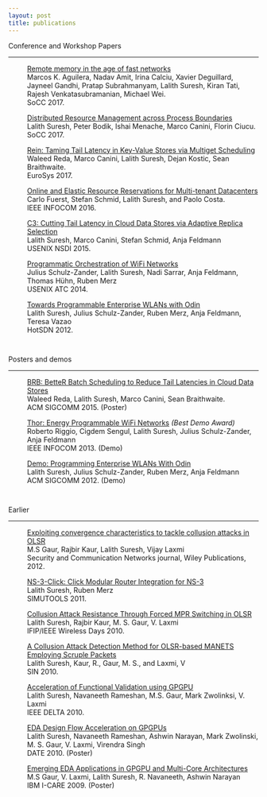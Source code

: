 ```yaml
---
layout: post
title: publications
---
```


<style>
  .gaphead {
     margin-bottom: 0.3cm;
  }
</style>

<style>
  .gap {
     margin-left: 1cm;
     margin-bottom: 0.3cm;
  }
</style>

<p class="gaphead">
Conference and Workshop Papers
<hr>
</p>

<p class="gap">
<a href="https://acmsocc.github.io/2017/schedule.html">Remote memory in the age of fast networks</a><br>
Marcos K. Aguilera, Nadav Amit, Irina Calciu, Xavier Deguillard, Jayneel Gandhi, Pratap Subrahmanyam, Lalith Suresh, Kiran Tati, Rajesh Venkatasubramanian, Michael Wei.<br>
SoCC 2017.</p>

<p class="gap">
<a href="https://acmsocc.github.io/2017/schedule.html">Distributed Resource Management across Process Boundaries</a><br>
Lalith Suresh, Peter Bodik, Ishai Menache, Marco Canini, Florin Ciucu.<br>
SoCC 2017.</p>

<p class="gap">
<a href="http://dl.acm.org/citation.cfm?id=3064209&dl=ACM&coll=DL&CFID=784015424&CFTOKEN=62413457">Rein: Taming Tail Latency in Key-Value Stores via Multiget Scheduling</a><br>
Waleed Reda, Marco Canini, Lalith Suresh, Dejan Kostic, Sean Braithwaite.<br>
EuroSys 2017.</p>

<p class="gap">
<a href="http://research.microsoft.com/en-us/um/people/pcosta/papers/fuerst16kraken.pdf">Online and Elastic Resource Reservations for Multi-tenant Datacenters</a><br>
Carlo Fuerst, Stefan Schmid, Lalith Suresh, and Paolo Costa.<br>
IEEE INFOCOM 2016.</p>

<p class="gap"><a href="https://www.usenix.org/system/files/conference/nsdi15/nsdi15-paper-suresh.pdf">
C3: Cutting Tail Latency in Cloud Data Stores via Adaptive Replica Selection</a><br>
Lalith Suresh, Marco Canini, Stefan Schmid, Anja Feldmann<br>
USENIX NSDI 2015.</p>

<p class="gap"><a href="https://www.usenix.org/system/files/conference/atc14/atc14-paper-schulz_zander.pdf">
Programmatic Orchestration of WiFi Networks</a><br>
Julius Schulz-Zander, Lalith Suresh, Nadi Sarrar, Anja Feldmann, Thomas Hühn, Ruben Merz<br>
USENIX ATC 2014.<br></p>

<p class="gap"><a href="http://conferences.sigcomm.org/sigcomm/2012/paper/hotsdn/p115.pdf">
Towards Programmable Enterprise WLANs with Odin</a><br>
Lalith Suresh, Julius Schulz-Zander, Ruben Merz, Anja Feldmann, Teresa Vazao<br>
HotSDN 2012.<br>
</p>

<br>

<p class="gaphead">
Posters and demos
<hr>

<p class="gap"><a href="http://perso.uclouvain.be/marco.canini/papers/brb.p-sigcomm15.pdf">
BRB: BetteR Batch Scheduling to Reduce Tail Latencies in Cloud Data Stores</a><br>
Waleed Reda, Lalith Suresh, Marco Canini, Sean Braithwaite.<br>
ACM SIGCOMM 2015. (Poster)</p>

<p class="gap"><a href="http://disi.unitn.it/~riggio/lib/exe/fetch.php?media=publications:infocom2013_energino.pdf">
Thor: Energy Programmable WiFi Networks</a>  <i>(Best Demo Award)</i><br>
Roberto Riggio, Cigdem Sengul, Lalith Suresh, Julius Schulz-Zander, Anja Feldmann<br>
IEEE INFOCOM 2013. (Demo)<br></p>

<p class="gap"><a href="http://conferences.sigcomm.org/sigcomm/2012/paper/sigcomm/p279.pdf">
Demo: Programming Enterprise WLANs With Odin</a><br>
Lalith Suresh, Julius Schulz-Zander, Ruben Merz, Anja Feldmann<br>
ACM SIGCOMM 2012. (Demo)<br></p>

<br>

<p class="gaphead">
Earlier
<hr>

<p class="gap"><a href="http://onlinelibrary.wiley.com/doi/10.1002/sec.545/abstract">
Exploiting convergence characteristics to tackle collusion attacks in OLSR</a><br/>
M.S Gaur, Rajbir Kaur, Lalith Suresh, Vijay Laxmi<br/>
Security and Communication Networks journal, Wiley Publications, 2012.<br/></p>

<p class="gap"><a href="http://lalithsuresh.files.wordpress.com/2011/04/wns3-ns3click-2011.pdf">
NS-3-Click: Click Modular Router Integration for NS-3</a><br/>
Lalith Suresh, Ruben Merz<br/>
SIMUTOOLS 2011.<br/></p>

<p class="gap"><a href="http://lalithsuresh.files.wordpress.com/2011/04/15693481731.pdf">
Collusion Attack Resistance Through Forced MPR Switching in OLSR</a><br/>
Lalith Suresh, Rajbir Kaur, M. S. Gaur, V. Laxmi<br/>
IFIP/IEEE Wireless Days 2010.<br/></p>

<p class="gap"><a href="http://dl.acm.org/authorize?394829">
A Collusion Attack Detection Method for OLSR-based MANETS Employing Scruple Packets</a><br/>
Lalith Suresh, Kaur, R., Gaur, M. S., and Laxmi, V<br/>
SIN 2010.<br/></p>

<p class="gap"><a href="http://lalithsuresh.files.wordpress.com/2011/04/lalith-delta11-gpgpu-04nov101.pdf">
Acceleration of Functional Validation using GPGPU</a><br/>
Lalith Suresh, Navaneeth Rameshan, M.S. Gaur, Mark Zwolinksi, V. Laxmi<br/>
IEEE DELTA 2010.<br/></p>

<p class="gap"><a href="http://lalithsuresh.files.wordpress.com/2011/04/lalith-poster1.pdf">
EDA Design Flow Acceleration on GPGPUs</a><br/>
Lalith Suresh, Navaneeth Rameshan, Ashwin Narayan, Mark Zwolinski, M. S. Gaur, V. Laxmi, Virendra Singh<br/>
DATE 2010. (Poster)<br/></p>

<p class="gap"><a href="http://users.ecs.soton.ac.uk/mz/ukieri/I-Care-Oct09.jpg">
Emerging EDA Applications in GPGPU and Multi-Core Architectures</a><br/>
M.S Gaur, V. Laxmi, Lalith Suresh, R. Navaneeth, Ashwin Narayan<br/>
IBM I-CARE 2009. (Poster)<br/></p>

